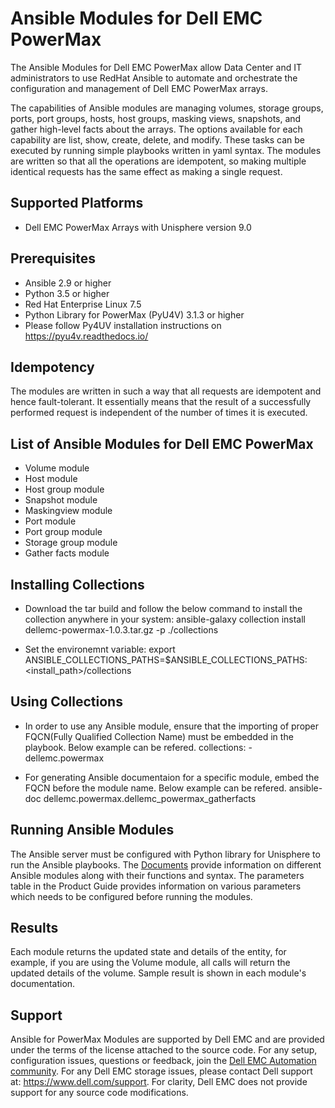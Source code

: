 # Ansible Modules for Dell EMC PowerMax

The Ansible Modules for Dell EMC PowerMax allow Data Center and IT administrators to use RedHat Ansible to automate and orchestrate the configuration and management of Dell EMC PowerMax arrays.

The capabilities of Ansible modules are managing volumes, storage groups, ports, port groups, hosts, host groups, masking views, snapshots, and gather high-level facts about the arrays. The options available for each capability are list, show, create, delete, and modify. These tasks can be executed by running simple playbooks written in yaml syntax. The modules are written so that all the operations are idempotent, so making multiple identical requests has the same effect as making a single request.

## Supported Platforms
  * Dell EMC PowerMax Arrays with Unisphere version 9.0

## Prerequisites
  * Ansible 2.9 or higher
  * Python 3.5 or higher
  * Red Hat Enterprise Linux 7.5
  * Python Library for PowerMax (PyU4V) 3.1.3 or higher
  * Please follow Py4UV installation instructions on https://pyu4v.readthedocs.io/

## Idempotency
The modules are written in such a way that all requests are idempotent and hence fault-tolerant. It essentially means that the result of a successfully performed request is independent of the number of times it is executed.

## List of Ansible Modules for Dell EMC PowerMax
  * Volume module
  * Host module
  * Host group module
  * Snapshot module
  * Maskingview module
  * Port module
  * Port group module
  * Storage group module  
  * Gather facts module

## Installing Collections

  * Download the tar build and follow the below command to install the collection anywhere in your system:
		ansible-galaxy collection install dellemc-powermax-1.0.3.tar.gz -p ./collections

  * Set the environemnt variable:
		export ANSIBLE_COLLECTIONS_PATHS=$ANSIBLE_COLLECTIONS_PATHS:<install_path>/collections

## Using Collections

  *	In order to use any  Ansible module, ensure that the importing of proper FQCN(Fully Qualified Collection Name) must be embedded in the playbook. Below example can be refered.
		collections:
		- dellemc.powermax

  * For generating Ansible documentaion for a specific module, embed the FQCN  before the module name. Below example can be refered.
		ansible-doc dellemc.powermax.dellemc_powermax_gatherfacts

## Running Ansible Modules

The Ansible server must be configured with Python library for Unisphere to run the Ansible playbooks. The [Documents]( https://github.com/dell/ansible-powermax/tree/1.0.0/dellemc_ansible/docs ) provide information on different Ansible modules along with their functions and syntax. The parameters table in the Product Guide provides information on various parameters which needs to be configured before running the modules.

## Results
Each module returns the updated state and details of the entity, for example, if you are using the Volume module, all calls will return the updated details of the volume. Sample result is shown in each module's documentation.

## Support
Ansible for PowerMax Modules are supported by Dell EMC and are provided under the terms of the license attached to the source code.
For any setup, configuration issues, questions or feedback, join the [Dell EMC Automation community]( https://www.dell.com/community/Automation/bd-p/Automation ).
For any Dell EMC storage issues, please contact Dell support at: https://www.dell.com/support.
For clarity, Dell EMC does not provide support for any source code modifications.

